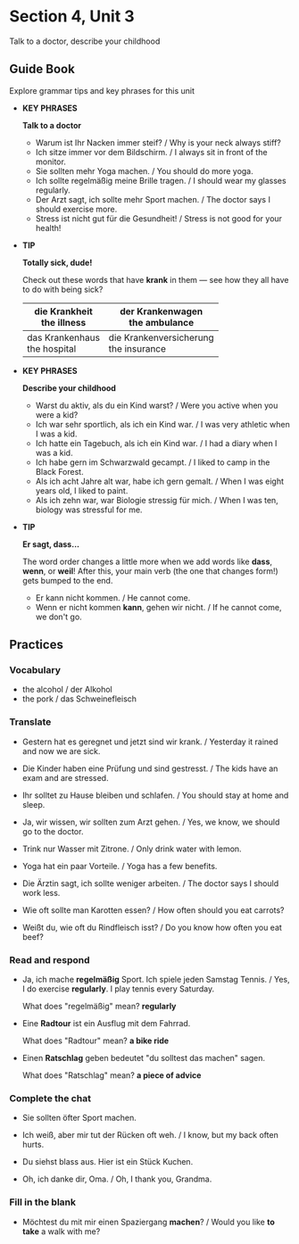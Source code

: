 # Section 4, Unit 3

Talk to a doctor, describe your childhood

## Guide Book

Explore grammar tips and key phrases for this unit

- **KEY PHRASES**

    **Talk to a doctor**

    - Warum ist Ihr Nacken immer steif? / Why is your neck always stiff?
    - Ich sitze immer vor dem Bildschirm. / I always sit in front of the monitor.
    - Sie sollten mehr Yoga machen. / You should do more yoga.
    - Ich sollte regelmäßig meine Brille tragen. / I should wear my glasses regularly.
    - Der Arzt sagt, ich sollte mehr Sport machen. / The doctor says I should exercise more.
    - Stress ist nicht gut für die Gesundheit! / Stress is not good for your health!

- **TIP**

    **Totally sick, dude!**

    Check out these words that have **krank** in them — see how they all have to do with being sick?​

    |die Krankheit<br>the illness​|der Krankenwagen<br>the ambulance​|
    |---|---|
    |das Krankenhaus​<br>the hospital​|die Krankenversicherung<br>the insurance​|


- **KEY PHRASES**

    **Describe your childhood**

    - Warst du aktiv, als du ein Kind warst? / Were you active when you were a kid?
    - Ich war sehr sportlich, als ich ein Kind war. / I was very athletic when I was a kid.
    - Ich hatte ein Tagebuch, als ich ein Kind war. / I had a diary when I was a kid.
    - Ich habe gern im Schwarzwald gecampt. / I liked to camp in the Black Forest.
    - Als ich acht Jahre alt war, habe ich gern gemalt. / When I was eight years old, I liked to paint.
    - Als ich zehn war, war Biologie stressig für mich. / When I was ten, biology was stressful for me.

- **TIP**

    **Er sagt, dass...**

    The word order changes a little more when we add words like **dass**, **wenn**, or **weil**! After this, your main verb (the one that changes form!) gets bumped to the end.

    - Er kann nicht kommen. / He cannot come.
    - Wenn er nicht kommen **kann**, gehen wir nicht. / If he cannot come, we don't go.

## Practices

### Vocabulary

- the alcohol / der Alkohol
- the pork / das Schweinefleisch

### Translate

- Gestern hat es geregnet und jetzt sind wir krank. / Yesterday it rained and now we are sick.

- Die Kinder haben eine Prüfung und sind gestresst. / The kids have an exam and are stressed. 

- Ihr solltet zu Hause bleiben und schlafen. / You should stay at home and sleep.

- Ja, wir wissen, wir sollten zum Arzt gehen. / Yes, we know, we should go to the doctor.

- Trink nur Wasser mit Zitrone. / Only drink water with lemon.

- Yoga hat ein paar Vorteile. / Yoga has a few benefits.

- Die Ärztin sagt, ich sollte weniger arbeiten. / The doctor says I should work less.

- Wie oft sollte man Karotten essen? / How often should you eat carrots?

- Weißt du, wie oft du Rindfleisch isst? / Do you know how often you eat beef?

### Read and respond

- Ja, ich mache **regelmäßig** Sport. Ich spiele jeden Samstag Tennis. / Yes, I do exercise **regularly**. I play tennis every Saturday.

    What does "regelmäßig" mean? **regularly**

- Eine **Radtour** ist ein Ausflug mit dem Fahrrad.

    What does "Radtour" mean? **a bike ride**

- Einen **Ratschlag** geben bedeutet "du solltest das machen" sagen.

    What does "Ratschlag" mean? **a piece of advice**

### Complete the chat

- Sie sollten öfter Sport machen.
- Ich weiß, aber mir tut der Rücken oft weh. / I know, but my back often hurts.

- Du siehst blass aus. Hier ist ein Stück Kuchen.
- Oh, ich danke dir, Oma. / Oh, I thank you, Grandma.

### Fill in the blank

- Möchtest du mit mir einen Spaziergang **machen**? / Would you like **to take** a walk with me?
